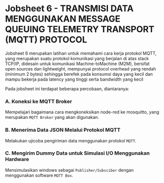 # Jobsheet 6 - TRANSMISI DATA MENGGUNAKAN MESSAGE QUEUING TELEMETRY TRANSPORT (MQTT) PROTOCOL
Jobsheet 6 merupakan latihan untuk memahami cara kerja protokol MQTT, yang merupakan suatu protokol komunikasi yang berjalan di atas stack TCP/IP, didesain untuk komunikasi Machine-toMachine (M2M), bersifat open sources dan lightweight, mempunyai protocol overhead yang rendah (minimum 2 bytes) sehingga berefek pada konsumsi daya yang kecil dan mampu bekerja pada latency yang tinggi serta bandwidth yang kecil

Pada jobsheet ini terdapat beberapa percobaan, diantaranya:
### A. Koneksi ke MQTT Broker

Mempelajari bagaimana cara mengkoneksikan node-red ke mosquitto, yang merupakan `MQTT Broker` yang akan digunakan.
### B. Menerima Data JSON Melalui Protokol MQTT

Melakukan ujicoba pengiriman data menggunakan protokol `MQTT`.
### C. Mengirim Dummy Data untuk Simulasi I/O Menggunakan Hardware

Mensimulasikan windows sebagai `Publisher/Subsciber` dengan menggunakan software `MQTT Box`.
